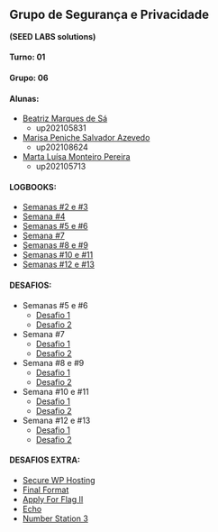 ## Grupo de Segurança e Privacidade
    
**(SEED LABS solutions)**

#### Turno: 01

#### Grupo: 06

#### Alunas:
- [Beatriz Marques de Sá](https://github.com/beatrizmsa)
    - up202105831
- [Marisa Peniche Salvador Azevedo](https://github.com/marisaazevedo)
    - up202108624
- [Marta Luísa Monteiro Pereira](https://github.com/martapereira0)
    - up202105713

#### LOGBOOKS:

- [Semanas #2 e #3](LOGBOOK3.md)
- [Semana #4](LOGBOOK4.md)
- [Semanas #5 e #6](LOGBOOK5.md)
- [Semana #7](LOGBOOK7.md)
- [Semanas #8 e #9](LOGBOOK8.md)
- [Semanas #10 e #11](LOGBOOK10.md)
- [Semanas #12 e #13](LOGBOOK12.md)

#### DESAFIOS:

- Semanas #5 e #6
    - [Desafio 1](/Desafios/Semana5-Desafio1/explicacao.md)
    - [Desafio 2](/Desafios/Semana5-Desafio2/explicacao.md)
- Semana #7
    - [Desafio 1](/Desafios/Semana7-Desafio1/explicacao.md)
    - [Desafio 2](/Desafios/Semana7-Desafio2/explicacao.md)
- Semana #8 e #9
    - [Desafio 1](/Desafios/Semana8-Desafio1/explicacao.md)
    - [Desafio 2](/Desafios/Semana8-Desafio2/explicacao.md)
- Semana #10 e #11
    - [Desafio 1](/Desafios/Semana10-Desafio1/explicacao.md)
    - [Desafio 2](/Desafios/Semana10-Desafio2/explicacao.md)
- Semana #12 e #13
    - [Desafio 1](/Desafios/Semana12-Desafio1/explicacao.md)
    - [Desafio 2](/Desafios/Semana12-Desafio2/explicacao.md)

#### DESAFIOS EXTRA:

- [Secure WP Hosting](/Desafios/Extras/Secure%20WP%20Hosting/explicacao.md)
- [Final Format](/Desafios/Extras/FinalFormat/explicacao.md)
- [Apply For Flag II](/Desafios/Extras/Apply%20For%20Flag%20II/explicacao.md)
- [Echo](/Desafios/Extras/Echo/explicacao.md)
- [Number Station 3](/Desafios/Extras/Number%20Station%203/explicacao.md)
